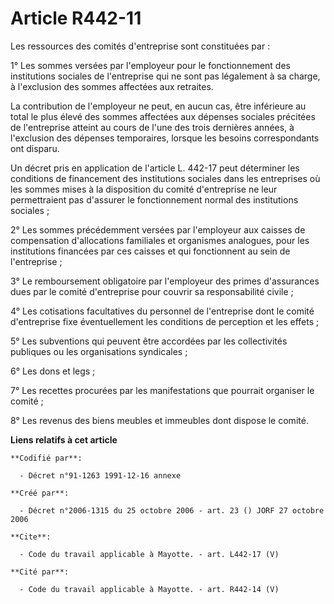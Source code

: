 # Article R442-11

Les ressources des comités d'entreprise sont constituées par : 

1° Les sommes versées par l'employeur pour le fonctionnement des institutions sociales de l'entreprise qui ne sont pas
légalement à sa charge, à l'exclusion des sommes affectées aux retraites. 

La contribution de l'employeur ne peut, en aucun cas, être inférieure au total le plus élevé des sommes affectées aux
dépenses sociales précitées de l'entreprise atteint au cours de l'une des trois dernières années, à l'exclusion des dépenses
temporaires, lorsque les besoins correspondants ont disparu. 

Un décret pris en application de l'article L. 442-17 peut déterminer les conditions de financement des institutions sociales
dans les entreprises où les sommes mises à la disposition du comité d'entreprise ne leur permettraient pas d'assurer le
fonctionnement normal des institutions sociales ; 

2° Les sommes précédemment versées par l'employeur aux caisses de compensation d'allocations familiales et organismes
analogues, pour les institutions financées par ces caisses et qui fonctionnent au sein de l'entreprise ; 

3° Le remboursement obligatoire par l'employeur des primes d'assurances dues par le comité d'entreprise pour couvrir sa
responsabilité civile ; 

4° Les cotisations facultatives du personnel de l'entreprise dont le comité d'entreprise fixe éventuellement les conditions
de perception et les effets ; 

5° Les subventions qui peuvent être accordées par les collectivités publiques ou les organisations syndicales ; 

6° Les dons et legs ; 

7° Les recettes procurées par les manifestations que pourrait organiser le comité ; 

8° Les revenus des biens meubles et immeubles dont dispose le comité.

**Liens relatifs à cet article**

	**Codifié par**:

	  - Décret n°91-1263 1991-12-16 annexe

	**Créé par**:

	  - Décret n°2006-1315 du 25 octobre 2006 - art. 23 () JORF 27 octobre 2006

	**Cite**:

	  - Code du travail applicable à Mayotte. - art. L442-17 (V)

	**Cité par**:

	  - Code du travail applicable à Mayotte. - art. R442-14 (V)
